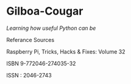 # Gilboa-Cougar
_Learning how useful Python can be_

Referance Sources

Raspberry Pi, Tricks, Hacks & Fixes: Volume 32

ISBN 9-772046-274035-32

ISSN : 2046-2743
